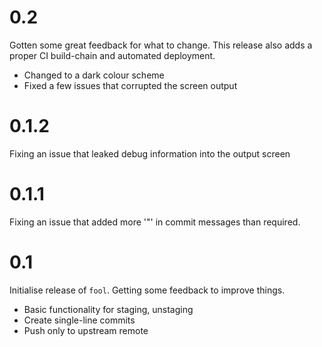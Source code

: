 # 0.2

Gotten some great feedback for what to change. This release also adds a proper CI build-chain and automated deployment.

- Changed to a dark colour scheme
- Fixed a few issues that corrupted the screen output

# 0.1.2

Fixing an issue that leaked debug information into the output screen

# 0.1.1

Fixing an issue that added more '"' in commit messages than required.

# 0.1

Initialise release of `fool`. Getting some feedback to improve things.

- Basic functionality for staging, unstaging
- Create single-line commits
- Push only to upstream remote